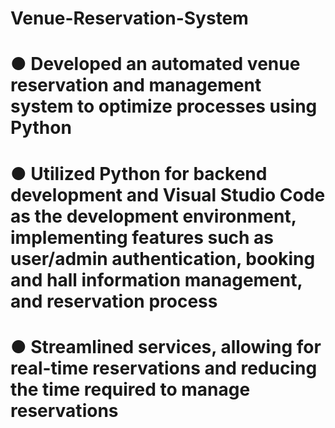 # Venue-Reservation-System

# ●	Developed an automated venue reservation and management system to optimize processes using Python
# ●	Utilized Python for backend development and Visual Studio Code as the development environment, implementing features such as user/admin authentication, booking and hall information management, and reservation process
# ●	Streamlined services, allowing for real-time reservations and reducing the time required to manage reservations

